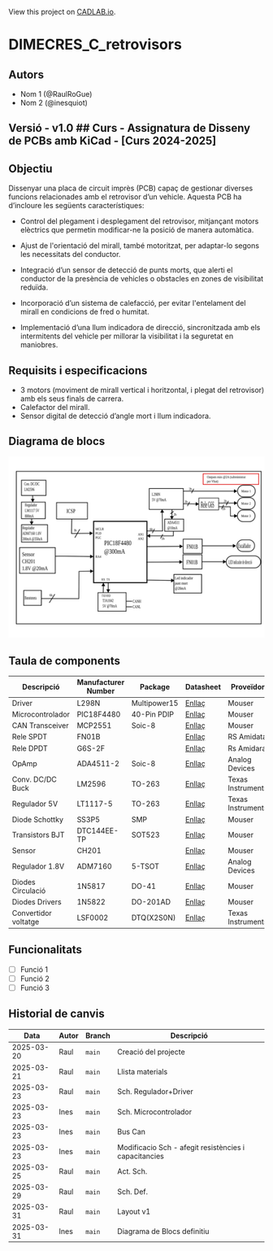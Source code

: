 View this project on [CADLAB.io](https://cadlab.io/project/28966). 

# DIMECRES_C_retrovisors
## Autors
- Nom 1 (@RaulRoGue)
- Nom 2 (@inesquiot)
## Versió - v1.0 ## Curs - Assignatura de Disseny de PCBs amb KiCad - [Curs 2024-2025]

## Objectiu
Dissenyar una placa de circuit imprès (PCB) capaç de gestionar diverses funcions relacionades amb el retrovisor d’un vehicle. Aquesta PCB ha d’incloure les següents característiques:

- Control del plegament i desplegament del retrovisor, mitjançant motors elèctrics que permetin modificar-ne la posició de manera automàtica.

- Ajust de l'orientació del mirall, també motoritzat, per adaptar-lo segons les necessitats del conductor.

- Integració d’un sensor de detecció de punts morts, que alerti el conductor de la presència de vehicles o obstacles en zones de visibilitat reduïda.

- Incorporació d’un sistema de calefacció, per evitar l'entelament del mirall en condicions de fred o humitat.

- Implementació d’una llum indicadora de direcció, sincronitzada amb els intermitents del vehicle per millorar la visibilitat i la seguretat en maniobres.

## Requisits i especificacions
- 3 motors (moviment de mirall vertical i horitzontal, i plegat del retrovisor) amb
els seus finals de carrera.
- Calefactor del mirall.
- Sensor digital de detecció d’angle mort i llum indicadora.

## Diagrama de blocs
![Diagrama blocs](DiagramaBloquesV2.svg)
## Taula de components
| Descripció | Manufacturer Number | Package | Datasheet | Proveïdor | Unitats |
|------------|--------------------|---------|----------|----------|---------|
| Driver | L298N | Multipower15 | [Enllaç](https://www.mouser.es/datasheet/2/389/l298-1849437.pdf) | Mouser | 1 |
| Microcontrolador|PIC18F4480| 40-Pin PDIP |[Enllaç](https://www.mouser.es/datasheet/2/268/41159e-3443038.pdf)| Mouser | 1 |
| CAN Transceiver| MCP2551 | Soic-8 |[Enllaç](https://www.mouser.es/datasheet/2/268/20001667G-3441642.pdf)| Mouser | 1 |
| Rele SPDT| FN01B | | [Enllaç](https://docs.rs-online.com/df01/0900766b8158318b.pdf) | RS Amidata | 2 | 
| Rele DPDT | G6S-2F| | [Enllaç](https://docs.rs-online.com/f19f/0900766b813679a7.pdf) | Rs Amidara | 1 | 
| OpAmp | ADA4511-2 | Soic-8 |[Enllaç](https://www.analog.com/media/en/technical-documentation/data-sheets/ada4511-2.pdf) | Analog Devices | 1 |
| Conv. DC/DC Buck | LM2596 | TO-263  | [Enllaç](https://www.ti.com/lit/ds/symlink/lm2596.pdf?ts=1742644968953&ref_url=https%253A%252F%252Fwww.ti.com%252Fproduct%252Fes-mx%252FLM2596) | Texas Instruments | 1 | 
| Regulador 5V | LT1117-5 | TO-263 | [Enllaç](https://www.ti.com/lit/ds/symlink/lm1117.pdf?ts=1742626115453&ref_url=https%253A%252F%252Feu.mouser.com%252F) | Texas Instruments | 1 |
| Diode Schottky | SS3P5 | SMP | [Enllaç](https://www.vishay.com/docs/88997/ss3p5.pdf)| Mouser | 1 | 
| Transistors BJT | DTC144EE-TP |  SOT523 | [Enllaç](https://eu.mouser.com/datasheet/2/258/DTC144EE_SOT_523_-3422355.pdf) | Mouser | 3 | 
| Sensor | CH201 | | [Enllaç](https://www.mouser.com/catalog/specsheets/TDK_10012020_DS-000379-CH201-v1.1.pdf?_gl=1*1hqi1zx*_gcl_aw*R0NMLjE3NDI5MTUyMTYuQ2owS0NRanc0djYtQmhEdUFSSXNBTHBybTMzcE15Sndnb2ZsUDhyU0hKRnlfdW96UDFVbDk0eHJyYVVfRHJ2cTFwWWpSSVZXbWplNlU1c2FBanUxRUFMd193Y0I.*_gcl_au*MjA5Mjk5OTQ4Mi4xNzQwNTE4MTMx*_ga*NzY5MTk2MTM5LjE3NDA1MjAxNTA.*_ga_15W4STQT4T*MTc0Mjk0MjUwMy4yMC4xLjE3NDI5NDMzODEuNTguMC4w) | Mouser | 1 |
| Regulador 1.8V | ADM7160 | 5-TSOT | [Enllaç](https://www.analog.com/media/en/technical-documentation/data-sheets/ADM7160.pdf) | Analog Devices | 1 |
| Diodes Circulació | 1N5817 | DO-41 | [Enllaç](https://www.mouser.es/datasheet/2/389/1n5817-1848842.pdf) | Mouser | 3 | 
| Diodes Drivers | 1N5822 | DO-201AD | [Enllaç](https://www.mouser.es/datasheet/2/389/1n5822-1848813.pdf) | Mouser | 8 | 
| Convertidor voltatge | LSF0002 | DTQ(X2S0N) | [Enllaç](https://www.ti.com/lit/ds/symlink/lsf0002.pdf?ts=1744197376272&ref_url=https%253A%252F%252Fwww.ti.com%252Fproduct%252Fes-mx%252FLSF0002) | Texas Instruments | 1 |
## Funcionalitats
- [ ] Funció 1
- [ ] Funció 2
- [ ] Funció 3

## Historial de canvis 
| Data | Autor | Branch | Descripció |
|------|------|--------|------------| 
| 2025-03-20 | Raul | `main` | Creació del projecte |
| 2025-03-21 | Raul | `main` | Llista materials | 
| 2025-03-23 | Raul | `main` | Sch. Regulador+Driver |
| 2025-03-23 | Ines | `main` | Sch. Microcontrolador |
| 2025-03-23 | Ines | `main` | Bus Can |
| 2025-03-23 | Ines | `main` | Modificacio Sch - afegit resistències i capacitancies |
| 2025-03-25 | Raul | `main` |Act. Sch. |
| 2025-03-29 | Raul | `main` | Sch. Def. |
| 2025-03-31 | Raul | `main` | Layout v1 | 
| 2025-03-31 | Ines | `main` | Diagrama de Blocs definitiu | 
